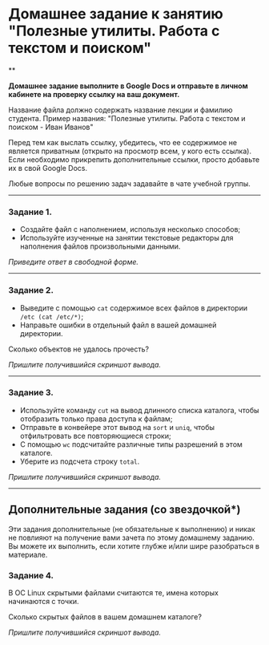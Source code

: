 # Домашнее задание к занятию "Полезные утилиты. Работа с текстом и поиском" 
**

**Домашнее задание выполните в Google Docs и отправьте в личном кабинете на проверку ссылку на ваш документ.**

Название файла должно содержать название лекции и фамилию студента. Пример названия: "Полезные утилиты. Работа с текстом и поиском - Иван Иванов"

Перед тем как выслать ссылку, убедитесь, что ее содержимое не является приватным (открыто на просмотр всем, у кого есть ссылка). Если необходимо прикрепить дополнительные ссылки, просто добавьте их в свой Google Docs.

Любые вопросы по решению задач задавайте в чате учебной группы.

------
### Задание 1.

 - Создайте файл с наполнением, используя несколько способов;
 - Используйте изученные на занятии текстовые редакторы для наполнения файлов произвольными данными.

*Приведите ответ в свободной форме.*

------
### Задание 2.

 - Выведите с помощью `cat` содержимое всех файлов в директории `/etc (cat /etc/*)`;
 - Направьте ошибки в отдельный файл в вашей домашней директории.
 
 Сколько объектов не удалось прочесть?

*Пришлите получившийся скриншот вывода.*

------
### Задание 3.

 - Используйте команду `cut` на вывод длинного списка каталога, чтобы отобразить только права доступа к файлам;
 - Отправьте в конвейере этот вывод на `sort` и `uniq`, чтобы отфильтровать все повторяющиеся строки;
 - С помощью `wc` подсчитайте различные типы разрешений в этом каталоге.
 - Уберите из подсчета строку `total`.

*Пришлите получившийся скриншот вывода.*

------
## Дополнительные задания (со звездочкой*)

Эти задания дополнительные (не обязательные к выполнению) и никак не повлияют на получение вами зачета по этому домашнему заданию. Вы можете их выполнить, если хотите глубже и/или шире разобраться в материале.

### Задание 4.

В ОС Linux скрытыми файлами считаются те, имена которых начинаются с точки.

Сколько скрытых файлов в вашем домашнем каталоге?

*Пришлите получившийся скриншот вывода.*
